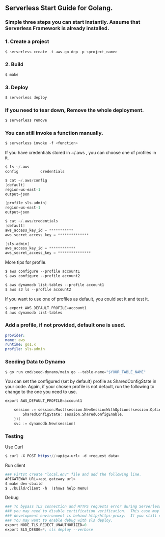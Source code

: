 ## Serverless Start Guide for Golang.

### Simple three steps you can start instantly. Assume that Serverless Framework is already installed.

### 1. Create a project

```s
$ serverless create -t aws-go-dep -p <project_name>
```

### 2. Build

```s
$ make
```

### 3. Deploy

```s
$ serverless deploy
```

### If you need to tear down, Remove the whole deployment.

```s
$ serverless remove
```

### You can still invoke a function manually.

```s
$ serverless invoke -f <function>
```

If you have credentials stored in ~/.aws , you can choose one of profiles in it.

```s
$ ls ~/.aws
config          credentials

$ cat ~/.aws/config
[default]
region=us-east-1
output=json

[profile sls-admin]
region=us-east-1
output=json

$ cat ~/.aws/credentials
[default]
aws_access_key_id = ***********
aws_secret_access_key = **************

[sls-admin]
aws_access_key_id = ************
aws_secret_access_key = ***************

```

More tips for profile.

```s
$ aws configure --profile account1
$ aws configure --profile account2

$ aws dynamodb list-tables --profile account1
$ aws s3 ls --profile account2
```

If you want to use one of profiles as default, you could set it and test it.

```s
$ export AWS_DEFAULT_PROFILE=account1
$ aws dynamodb list-tables
```

### Add a profile, if not provided, default one is used.

```yaml
provider:
name: aws
runtime: go1.x
profile: sls-admin
```

### Seeding Data to Dynamo

```s
$ go run cmd/seed-dynamo/main.go --table-name="$YOUR_TABLE_NAME"
```

You can set the configured (set by default) profile as SharedConfigState in your code.
Again, if your chosen profile is not default, run the following to change to the one you need to use.

```s
export AWS_DEFAULT_PROFILE=account1
```

```go
	session := session.Must(session.NewSessionWithOptions(session.Options{
		SharedConfigState: session.SharedConfigEnable,
	}))
	svc := dynamodb.New(session)
```

### Testing

Use Curl

```s
$ curl -X POST https://<apigw-url> -d <request data>
```

Run client

```s
### Firtst create "local.env" file and add the following line.
APIGATEWAY_URL=<api gateway url>
$ make dev-cbuild
$ ./build/client -h  (shows help menu)
```

Debug

```s
### To bypass TLS connection and HTTPS requests error during Serverless deploy,
### you may need to disable certification verification.  This case may happend your
### development environment is behind http/https-proxy.  If you still see more errors,
### You may want to enable debug with sls deploy.
export NODE_TLS_REJECT_UNAUTHORIZED=0
export SLS_DEBUG=*; sls deploy --verbose
```
